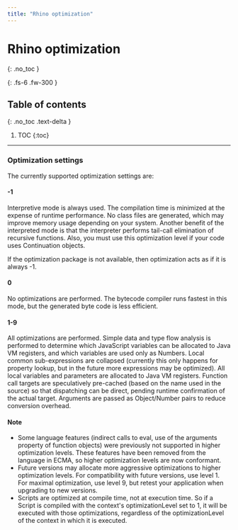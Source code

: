 ```yaml
---
title: "Rhino optimization"
---
```

# Rhino optimization
{: .no_toc }

{: .fs-6 .fw-300 }

## Table of contents
{: .no_toc .text-delta }

1. TOC
{:toc}

---
### Optimization settings

The currently supported optimization settings are:

#### -1

Interpretive mode is always used. The compilation time is minimized at the expense of runtime performance. No class files are generated, which may improve memory usage depending on your system. Another benefit of the interpreted mode is that the interpreter performs tail-call elimination of recursive functions. Also, you must use this optimization level if your code uses Continuation objects.

If the optimization package is not available, then optimization acts as if it is always -1.

#### 0

No optimizations are performed. The bytecode compiler runs fastest in this mode, but the generated byte code is less efficient.

#### 1-9

All optimizations are performed. Simple data and type flow analysis is performed to determine which JavaScript variables can be allocated to Java VM registers, and which variables are used only as Numbers. Local common sub-expressions are collapsed (currently this only happens for property lookup, but in the future more expressions may be optimized). All local variables and parameters are allocated to Java VM registers. Function call targets are speculatively pre-cached (based on the name used in the source) so that dispatching can be direct, pending runtime confirmation of the actual target. Arguments are passed as Object/Number pairs to reduce conversion overhead.

#### Note

- Some language features (indirect calls to eval, use of the arguments property of function objects) were previously not supported in higher optimization levels. These features have been removed from the language in ECMA, so higher optimization levels are now conformant.
- Future versions may allocate more aggressive optimizations to higher optimization levels. For compatibility with future versions, use level 1. For maximal optimization, use level 9, but retest your application when upgrading to new versions.
- Scripts are optimized at compile time, not at execution time. So if a Script is compiled with the context's optimizationLevel set to 1, it will be executed with those optimizations, regardless of the optimizationLevel of the context in which it is executed.